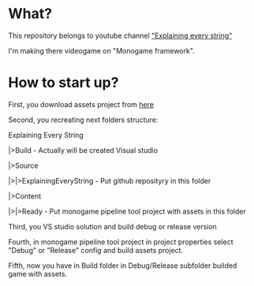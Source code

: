 # What?

This repository belongs to youtube channel ["Explaining every string"](https://www.youtube.com/channel/UC90GNOUDTklc8gUUxRY4nGw)

I'm making there videogame on "Monogame framework".

# How to start up?

First, you download assets project from [here](https://yadi.sk/d/BOZclJEuR9JhMw)

Second, you recreating next folders structure:

Explaining Every String

|>Build - Actually will be created Visual studio

|>Source

|>|>ExplainingEveryString - Put github reposityry in this folder

|>Content

|>|>Ready - Put monogame pipeline tool project with assets in this folder

Third, you VS studio solution and build debug or release version

Fourth, in monogame pipeline tool project in project properties select "Debug" or "Release" config and build assets project.

Fifth, now you have in Build folder in Debug/Release subfolder builded game with assets.